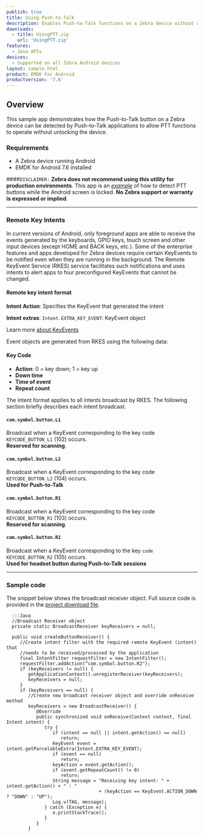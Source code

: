 ```yaml
---
publish: true
title: Using Push-to-Talk
description: Enables Push-to-Talk functions on a Zebra device without unlocking it  
downloads:
  - title: UsingPTT.zip
    url: 'UsingPTT.zip'
features:
  - Java APIs
devices:
  - Supported on all Zebra Android devices
layout: sample.html
product: EMDK For Android
productversion: '7.6'
---
```


## Overview
This sample app demonstrates how the Push-to-Talk button on a Zebra device can be detected by Push-to-Talk applications to allow PTT functions to operate without unlocking the device. 

### Requirements
* A Zebra device running Android
* EMDK for Android 7.6 installed

####`DISCLAIMER:`
**Zebra does not recommend using this utility for production environments**. This app is an *<u>example</u>* of how to detect PTT buttons while the Android screen is locked. **No Zebra support or warranty is expressed or implied**.  

-----

### Remote Key Intents
In current versions of Android, only foreground apps are able to receive the events generated by the keyboards, GPIO keys, touch screen and other input devices (except HOME and BACK keys, etc.). Some of the enterprise features and apps developed for Zebra devices require certain KeyEvents to be notified even when they are running in the background. The Remote KeyEvent Service (RKES) service  facilitates such notifications and uses intents to alert apps to four preconfigured KeyEvents that cannot be changed.

#### Remote key intent format

**Intent Action**: Specifies the KeyEvent that generated the intent

**Intent extras**:
`Intent.EXTRA_KEY_EVENT`: KeyEvent object 

Learn more [about KeyEvents](https://developer.android.com/reference/android/view/KeyEvent)

Event objects are generated from RKES using the following data:

#### Key Code

* **Action**: 0 = key down; 1 = key up
* **Down time**
* **Time of event**
* **Repeat count**

The intent format applies to all intents broadcast by RKES. The following section briefly describes each intent broadcast. 

#### `com.symbol.button.L1`
Broadcast when a KeyEvent corresponding to the key code `KEYCODE_BUTTON_L1` (102) occurs.<br> 
**Reserved for scanning**.
<br>
#### `com.symbol.button.L2`
Broadcast when a KeyEvent corresponding to the key code `KEYCODE_BUTTON_L2` (104) occurs.<br>
**Used for Push-to-Talk**
<br>
#### `com.symbol.button.R1`
Broadcast when a KeyEvent corresponding to the key code `KEYCODE_BUTTON_R1` (103) occurs. <br> **Reserved for scanning**.
<br>
#### `com.symbol.button.R2`
Broadcast when a KeyEvent corresponding to the key `code KEYCODE_BUTTON_R2` (105) occurs.<br> 
**Used for headset button during Push-to-Talk sessions**
<br>

-----

### Sample code
The snippet below shows the broadcast receiver object. Full source code is provided in the [project download file](usingptt). 

      :::Java
      //Broadcast Receiver object
      private static BroadcastReceiver keyReceivers = null;

      public void createButtonReceiver() {
         //Create intent filter with the required remote KeyEvent (intent) that
         //needs to be received/processed by the application
         final IntentFilter requestFilter = new IntentFilter();
         requestFilter.addAction(“com.symbol.button.R2");
         if (keyReceivers != null) {
            getApplicationContext().unregisterReceiver(keyReceivers);
            keyReceivers = null;
         }
         if (keyReceivers == null) {
            //Create new broadcast receiver object and override onReceive method
            keyReceivers = new BroadcastReceiver() {
               @Override
               public synchronized void onReceive(Context context, final Intent intent) {
                  try {
                     if (intent == null || intent.getAction() == null)
                        return;
                     KeyEvent event = intent.getParcelableExtra(Intent.EXTRA_KEY_EVENT);
                     if (event == null)
                        return;
                     keyAction = event.getAction();
                     if (event.getRepeatCount() != 0)
                        return;
                     String message = "Receiving key intent: " + intent.getAction() + " : "
                                      + (keyAction == KeyEvent.ACTION_DOWN ? "DOWN" : "UP");
                     Log.v(TAG, message);
                  } catch (Exception e) {
                     e.printStackTrace();
                  }
               }
            }
